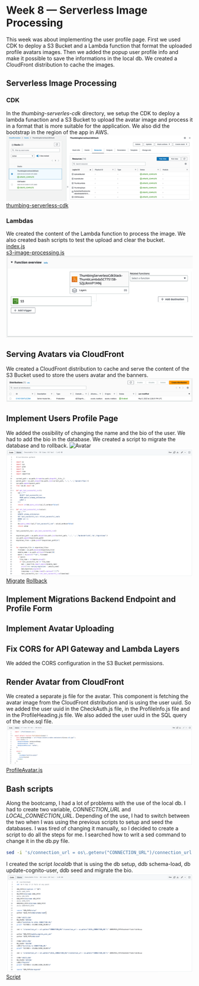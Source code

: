 # Week 8 — Serverless Image Processing
This week was about implementing the user profile page. First we used CDK to deploy a S3 Bucket and a Lambda function that format the uploaded profile avatars images. Then we added the popup user profile info and make it possible to save the informations in the local db. We created a CloudFront distribution to cache the images. 

## Serverless Image Processing
### CDK 
In the *thumbing-serverles-cdk* directory, we setup the CDK to deploy a lambda funaction and a S3 Bucket to upload the avatar image and process it in a format that is more suitable for the application. We also did the bootstrap in the region of the app in AWS.
![Stacks](/journal/assets/Bootstrap+Stack1_w8.png "Stacks")
[thumbing-serverless-cdk](https://github.com/CFelt22/aws-bootcamp-cruddur-2023/tree/main/thumbing-serverless-cdk)
### Lambdas
We created the content of the Lambda function to process the image. We also created bash scripts to test the upload and clear the bucket.  
[index.js](https://github.com/CFelt22/aws-bootcamp-cruddur-2023/blob/main/aws/lambdas/process-images/index.js)  
[s3-image-processing.js](https://github.com/CFelt22/aws-bootcamp-cruddur-2023/blob/91138bc94c91a62ebd392ce0d686412c3d608e62/aws/lambdas/process-images/s3-image-processing.js)  
![Lambda](/journal/assets/Lambda1_w8.png "Lambda")

## Serving Avatars via CloudFront
We created a CloudFront distribution to cache and serve the content of the S3 Bucket used to store the users avatar and the banners.
![CloudFront](/journal/assets/cloudfront1_w8.png "CloudFront")

## Implement Users Profile Page
We added the ossibility of changing the name and the bio of the user. We had to add the bio in the database. We created a script to migrate the database and to rollback.
![Avatar](/journal/assets/AvatarUpload1_w8.png "Avatar")
![Migrate](/journal/assets/migrate1_w8.png "Migrate")
[Migrate](https://github.com/CFelt22/aws-bootcamp-cruddur-2023/blob/main/bin/db/migrate)
[Rollback](https://github.com/CFelt22/aws-bootcamp-cruddur-2023/blob/main/bin/db/rollback)

## Implement Migrations Backend Endpoint and Profile Form

## Implement Avatar Uploading

## Fix CORS for API Gateway and Lambda Layers
We added the CORS configuration in the S3 Bucket permissions.

## Render Avatar from CloudFront
We created a separate js file for the avatar. This component is fetching the avatar image from the CloudFront distribution and is using the user uuid. So we added the user uuid in the CheckAuth.js file, in the ProfileInfo.js file and in the ProfileHeading.js file. We also added the user uuid in the SQL query of the shoe.sql file.
![ProfileAvatar.js](/journal/assets/ProfileAvatar1-w8.png "ProfileAvatar.js")
[ProfileAvatar.js](https://github.com/CFelt22/aws-bootcamp-cruddur-2023/blob/d3c019f993c617e53e2d16add6728b2eb4af0fd1/frontend-react-js/src/components/ProfileAvatar.js)

## Bash scripts
Along the bootcamp, I had a lot of problems with the use of the local db. I had to create two variable, *CONNECTION_URL* and *LOCAL_CONNECTION_URL*. Depending of the use, I had to switch between the two when I was using the previous scripts to setup and seed the databases. I was tired of changing it manually, so I decided to create a script to do all the steps for me. I searched how to writ a sed command to change it in the db.py file.  
``` bash
sed -i 's/connection_url = os\.getenv("CONNECTION_URL")/connection_url = os.getenv("LOCAL_CONNECTION_URL")/' $WRKSPACE_PATH/backend-flask/lib/db.py
```
I created the script *localdb* that is using the db setup, ddb schema-load, db update-cognito-user, ddb seed and migrate the bio.
![Script](/journal/assets/script1_w8.png "Script")
[Script](https://github.com/CFelt22/aws-bootcamp-cruddur-2023/blob/main/bin/db/localdb)
